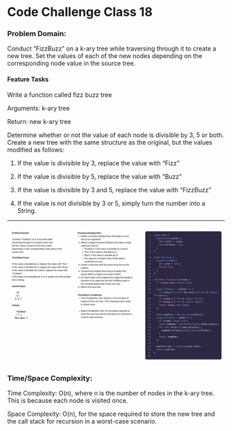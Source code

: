 # Code Challenge Class 18

### Problem Domain:

Conduct “FizzBuzz” on a k-ary tree while traversing through it to create a new tree.
Set the values of each of the new nodes depending on the corresponding node value in the source tree.

#### Feature Tasks
Write a function called fizz buzz tree

Arguments: k-ary tree

Return: new k-ary tree

Determine whether or not the value of each node is divisible by 3, 5 or both. Create a new tree with the same structure as the original, but the values modified as follows:

1. If the value is divisible by 3, replace the value with “Fizz”

2. If the value is divisible by 5, replace the value with “Buzz”

3. If the value is divisible by 3 and 5, replace the value with “FizzBuzz”

4. If the value is not divisible by 3 or 5, simply turn the number into a String.

----

![Whiteboard](./uml.png)

### Time/Space Complexity:

Time Complexity: O(n), where n is the number of nodes in the k-ary tree. This is because each node is visited once.

Space Complexity: O(n), for the space required to store the new tree and the call stack for recursion in a worst-case scenario.

